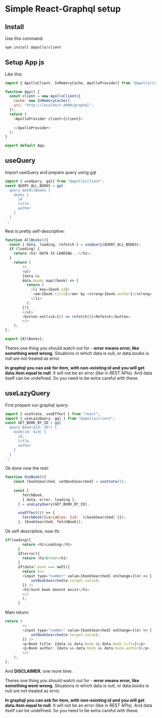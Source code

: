# Simple React-Graphql setup

## Install
Use this command:
```sh
npm install @apollo/client
```

## Setup App js
Like this:
```js
import { ApolloClient, InMemoryCache, ApolloProvider} from "@apollo/client";

function App() {
  const client = new ApolloClient({
    cache: new InMemoryCache(),
    uri: "http://localhost:4000/graphql",
  });
  return (
    <ApolloProvider client={client}>
        
    </ApolloProvider>
  );
}

export default App;
```

## useQuery
Import useQuery and prepare query using gql
```js
import { useQuery, gql} from "@apollo/client";
const QUERY_ALL_BOOKS = gql`
  query GetAllBooks {
    books {
      id
      title 
      author
    }
  }
`;
```
Rest is pretty self-descriptive:
```js
function AllBooks(){
  const { data, loading, refetch } = useQuery(QUERY_ALL_BOOKS);
  if (loading) {
    return <h1> DATA IS LOADING...</h1>;
  }
    return (
        <>
        <ul>
        {data &&
        data.books.map((book) => {
          return (
            <li key={book.id}>
             <em>{book.title}</em> by <strong>{book.author}</strong>
            </li>
          );
        })}
        </ul>
        <button onClick={() => refetch()}>Refetch</button>
        </>
    );
};

export {AllBooks};
```
Theres one thing you should watch out for - **error means error, like something went wrong**. Situations in which data is null, or data.books is null are not treated as error.  

**In graphql you can ask for item, with non-existing id and you will get data.item equal to null**. It will not be an error (like in REST APIs). And data itself can be undefined. So you need to be extra careful with these.

## useLazyQuery
First prepare our graphql query:
```js
import { useState, useEffect } from "react";
import { useLazyQuery, gql } from "@apollo/client";
const GET_BOOK_BY_ID = gql`
  query Book($id: ID!) {
    book(id: $id) {
      id,
      title,
      author
    }
  }
`;
```
Ok done now the rest:
```js
function OneBook(){
    const [bookSearched, setBookSearched] = useState(1);
   
    const [
        fetchBook,
        { data, error, loading },
      ] = useLazyQuery(GET_BOOK_BY_ID);

      useEffect(() => {
        fetchBook({variables: {id: `${bookSearched}`}});
      }, [bookSearched, fetchBook]);
```
Ok self descriptive, now ifs:
```js
if(loading){
        return <h1>Loading</h1>
      }
      if(error){
        return <h1>Error</h1>
      }
      if(data?.book === null){
        return (<>
        <input type="number" value={bookSearched} onChange={(e) => {
            setBookSearched(e.target.value);
        }} />
        <h1>Such book doesnt exist</h1>
        </>
        );
      }
```
Main return:
```js
return (
        <>
        <input type="number" value={bookSearched} onChange={(e) => {
            setBookSearched(e.target.value);
        }} />
        <p>Book title: {data && data.book && data.book.title}</p>
        <p>Book author: {data && data.book && data.book.author}</p>
        </>
    );
};
```
And **DISCLAIMER**, one more time:  

Theres one thing you should watch out for - **error means error, like something went wrong**. Situations in which data is null, or data.books is null are not treated as error.  

**In graphql you can ask for item, with non-existing id and you will get data.item equal to null**. It will not be an error (like in REST APIs). And data itself can be undefined. So you need to be extra careful with these.